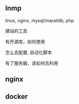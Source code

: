 
## lnmp

linux, nginx, mysql/maraildb, php

建站的工具

有开源库，如何使用

怎么去配置, 自动化脚本

有了服务器，该如何去利用

## nginx

## docker





